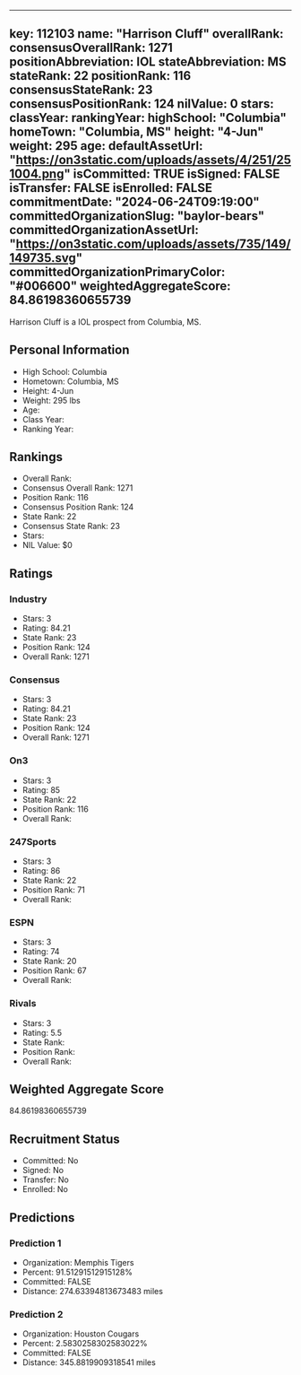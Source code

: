 ---
  key: 112103
  name: "Harrison Cluff"
  overallRank: 
  consensusOverallRank: 1271
  positionAbbreviation: IOL
  stateAbbreviation: MS
  stateRank: 22
  positionRank: 116
  consensusStateRank: 23
  consensusPositionRank: 124
  nilValue: 0
  stars: 
  classYear: 
  rankingYear: 
  highSchool: "Columbia"
  homeTown: "Columbia, MS"
  height: "4-Jun"
  weight: 295
  age: 
  defaultAssetUrl: "https://on3static.com/uploads/assets/4/251/251004.png"
  isCommitted: TRUE
  isSigned: FALSE
  isTransfer: FALSE
  isEnrolled: FALSE
  commitmentDate: "2024-06-24T09:19:00"
  committedOrganizationSlug: "baylor-bears"
  committedOrganizationAssetUrl: "https://on3static.com/uploads/assets/735/149/149735.svg"
  committedOrganizationPrimaryColor: "#006600"
  weightedAggregateScore: 84.86198360655739
  ---
  
  Harrison Cluff is a IOL prospect from Columbia, MS.
  
  ## Personal Information
  - High School: Columbia
  - Hometown: Columbia, MS
  - Height: 4-Jun
  - Weight: 295 lbs
  - Age: 
  - Class Year: 
  - Ranking Year: 
  
  ## Rankings
  - Overall Rank: 
  - Consensus Overall Rank: 1271
  - Position Rank: 116
  - Consensus Position Rank: 124
  - State Rank: 22
  - Consensus State Rank: 23
  - Stars: 
  - NIL Value: $0
  
  ## Ratings
  
  ### Industry
  - Stars: 3
  - Rating: 84.21
  - State Rank: 23
  - Position Rank: 124
  - Overall Rank: 1271
  
  ### Consensus
  - Stars: 3
  - Rating: 84.21
  - State Rank: 23
  - Position Rank: 124
  - Overall Rank: 1271
  
  ### On3
  - Stars: 3
  - Rating: 85
  - State Rank: 22
  - Position Rank: 116
  - Overall Rank: 
  
  ### 247Sports
  - Stars: 3
  - Rating: 86
  - State Rank: 22
  - Position Rank: 71
  - Overall Rank: 
  
  ### ESPN
  - Stars: 3
  - Rating: 74
  - State Rank: 20
  - Position Rank: 67
  - Overall Rank: 
  
  ### Rivals
  - Stars: 3
  - Rating: 5.5
  - State Rank: 
  - Position Rank: 
  - Overall Rank: 
  
  ## Weighted Aggregate Score
  84.86198360655739
  
  ## Recruitment Status
  - Committed: No
  - Signed: No
  - Transfer: No
  - Enrolled: No
  
  
  
  ## Predictions
  
  ### Prediction 1
  - Organization: Memphis Tigers
  - Percent: 91.51291512915128%
  - Committed: FALSE
  - Distance: 274.63394813673483 miles
  
  ### Prediction 2
  - Organization: Houston Cougars
  - Percent: 2.5830258302583022%
  - Committed: FALSE
  - Distance: 345.8819909318541 miles
  